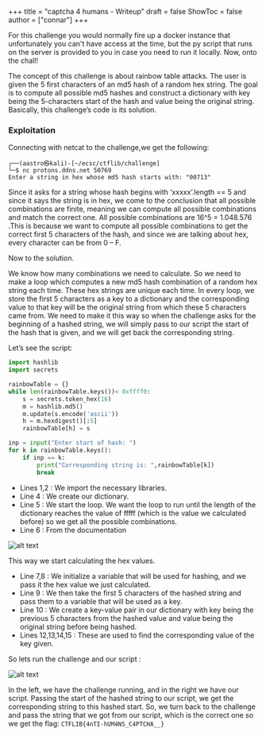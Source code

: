 +++
title = "captcha 4 humans - Writeup"
draft = false
ShowToc = false
author = ["connar"]
+++

For this challenge you would normally fire up a docker instance that unfortunately you can't have access at the time, but the py script that runs on the server is provided to you in case you need to run it locally. Now, onto the chall!  


The concept of this challenge is about rainbow table attacks. The user is given the 5 first characters of an md5 hash of a random hex string. The goal is to compute all possible md5 hashes and construct a dictionary with key being the 5-characters start of the hash and value being the original string. Basically, this challenge’s code is its solution.

### Exploitation  
Connecting with netcat to the challenge,we get the following:  
```
┌──(aastro㉿kali)-[~/ecsc/ctflib/challenge]
└─$ nc protons.ddns.net 50769
Enter a string in hex whose md5 hash starts with: "00713"
```

Since it asks for a string whose hash begins with ‘xxxxx’.length == 5 and since it says the string is in hex, we come to the conclusion that all possible combinations are finite, meaning we can compute all possible combinations and match the correct one. All possible combinations are 16^5 = 1.048.576 .This is because we want to compute all possible combinations to get the correct first 5 characters of the hash, and since we are talking about hex, every character can be from 0 – F.  

Now to the solution.  

We know how many combinations we need to calculate. So we need to make a loop which computes a new md5 hash combination of a random hex string each time. These hex strings are unique each time. In every loop, we store the first 5 characters as a key to a dictionary and the corresponding value to that key will be the original string from which these 5 characters came from. We need to make it this way so when the challenge asks for the beginning of a hashed string, we will simply pass to our script the start of the hash that is given, and we will get back the corresponding string.  

Let’s see the script:  
```py
import hashlib
import secrets

rainbowTable = {}
while len(rainbowTable.keys())< 0xffff0:
	s = secrets.token_hex(16)
	m = hashlib.md5()
	m.update(s.encode('ascii'))
	h = m.hexdigest()[:5]
	rainbowTable[h] = s

inp = input("Enter start of hash: ")
for k in rainbowTable.keys():
	if inp == k:
		print("Corresponding string is: ",rainbowTable[k])
		break
```

- Lines 1,2 : We import the necessary libraries.
- Line 4 : We create our dictionary.
- Line 5 : We start the loop. We want the loop to run until the length of the dictionary reaches the value of fffff (which is the value we calculated before) so we get all the possible combinations.
- Line 6 : From the documentation

![alt text](/posts/writeups/ctflib/captcha4humans/captcha2.png)  

This way we start calculating the hex values.  

- Line 7,8 : We initialize a variable that will be used for hashing, and we pass it the hex value we just calculated.
- Line 9 : We then take the first 5 characters of the hashed string and pass them to a variable that will be used as a key.
- Line 10 : We create a key-value pair in our dictionary with key being the previous 5 characters from the hashed value and value being the original string before being hashed.
- Lines 12,13,14,15 : These are used to find the corresponding value of the key given.  

So lets run the challenge and our script :  

![alt text](/posts/writeups/ctflib/captcha4humans/captcha3.png)  

In the left, we have the challenge running, and in the right we have our script. Passing the start of the hashed string to our script, we get the corresponding string to this hashed start. So, we turn back to the challenge and pass the string that we got from our script, which is the correct one so we get the flag:  ```CTFLIB{4nTI-hUM4NS_C4PTCHA__}``` 

